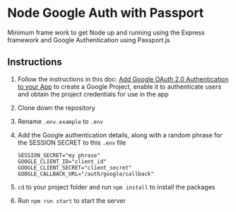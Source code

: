 # Node Google Auth with Passport

Minimum frame work to get Node up and running using the Express framework and Google Authentication using Passport.js

## Instructions

1. Follow the instructions in this doc: [Add Google OAuth 2.0
   Authentication to your App](https://docs.google.com/document/d/1DkJOQuLMotBMFUGABxQIOk9Pb5Mrp--lX6t-CzcYkDc/edit?usp=sharing) to create a Google Project, enable it to authenticate users and obtain the project credentials for use in the app
1. Clone down the repository
1. Rename `.env.example` to `.env`
1. Add the Google authentication details, along with a random phrase for the SESSION SECRET to this `.env` file

   ```
   SESSION_SECRET="my phrase"
   GOOGLE_CLIENT_ID="client_id"
   GOOGLE_CLIENT_SECRET="client_secret"
   GOOGLE_CALLBACK_URL="/auth/google/callback"
   ```

1. `cd` to your project folder and run `npm install` to install the packages
1. Run `npm run start` to start the server
